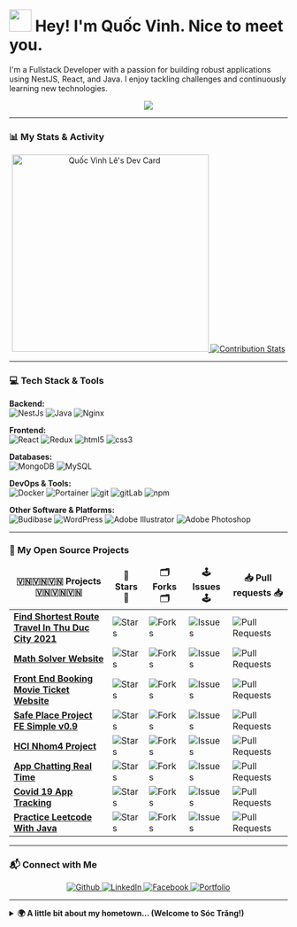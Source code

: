 <h1><img src="https://emojis.slackmojis.com/emojis/images/1643514591/5948/bongo_blob.gif?1643514591" width="40"/> Hey! I'm Quốc Vinh. Nice to meet you.</h1>

<p>I'm a Fullstack Developer with a passion for building robust applications using NestJS, React, and Java. I enjoy tackling challenges and continuously learning new technologies.</p>

<p align="center">
  <img src="https://media.giphy.com/media/mTPjPA6SSXgTsnZ1Dh/giphy.gif">
</p>

---

### 📊 My Stats & Activity

<p align="center">
  <a href="https://app.daily.dev/quocvinh154">
    <img src="https://api.daily.dev/devcards/v2/LKf5EOTdGtrLtKSEGWWzs.png?r=4fm" width="356" alt="Quốc Vinh Lê's Dev Card"/>
  </a>
  <a href="https://github.com/LordDashMe/github-contribution-stats/">
    <img src="https://github-contribution-stats.vercel.app/api/?username=lequocvinh15042001" alt="Contribution Stats"/>
  </a>
</p>

---

### 💻 Tech Stack & Tools

<p>
  <strong>Backend:</strong><br>
  <img alt="NestJs" src="https://img.shields.io/badge/-Nest-E0234E?style=flat-square&logo=nestjs&logoColor=white" />
  <img alt="Java" src="https://img.shields.io/badge/-Java-42bad8?style=flat-square&logo=openjdk&logoColor=white" />
  <img alt="Nginx" src="https://img.shields.io/badge/-Nginx-f05213?style=flat-square&logo=nginx&logoColor=white" />
</p>
<p>
  <strong>Frontend:</strong><br>
  <img alt="React" src="https://img.shields.io/badge/-React-45b8d8?style=flat-square&logo=react&logoColor=white" />
  <img alt="Redux" src="https://img.shields.io/badge/-Redux-764ABC?style=flat-square&logo=redux&logoColor=white" />
  <img alt="html5" src="https://img.shields.io/badge/-HTML5-E34F26?style=flat-square&logo=html5&logoColor=white" />
  <img alt="css3" src="https://img.shields.io/badge/-CSS3-C32323?style=flat-square&logo=css3&logoColor=white" />
</p>
<p>
  <strong>Databases:</strong><br>
  <img alt="MongoDB" src="https://img.shields.io/badge/-MongoDB-13aa52?style=flat-square&logo=mongodb&logoColor=white" />
  <img alt="MySQL" src="https://img.shields.io/badge/MySQL-E12345?style=flat-square&logo=mysql&logoColor=white"/>
</p>
<p>
  <strong>DevOps & Tools:</strong><br>
  <img alt="Docker" src="https://img.shields.io/badge/-Docker-0ac6ff?style=flat-square&logo=docker&logoColor=white" />
  <img alt="Portainer" src="https://img.shields.io/badge/-Portainer-0a1bff?style=flat-square&logo=portainer&logoColor=white" />
  <img alt="git" src="https://img.shields.io/badge/-Git-F05032?style=flat-square&logo=git&logoColor=white" />
  <img alt="gitLab" src="https://img.shields.io/badge/-Gitlab-F35555?style=flat-square&logo=gitlab&logoColor=white" />
  <img alt="npm" src="https://img.shields.io/badge/-NPM-CB3837?style=flat-square&logo=npm&logoColor=white" />
</p>
<p>
  <strong>Other Software & Platforms:</strong><br>
  <img alt="Budibase" src="https://img.shields.io/badge/-Budibase-131314?style=flat-square&logo=budibase&logoColor=white" />
  <img alt="WordPress" src="https://img.shields.io/badge/-WordPress-080852?style=flat-square&logo=wordpress&logoColor=white" />
  <img alt="Adobe Illustrator" src="https://img.shields.io/badge/Adobe-Illustrator-A23433?style=flat-square&logo=illustrator&logoColor=white"/>
  <img alt="Adobe Photoshop" src="https://img.shields.io/badge/Adobe-Photoshop-B21244?style=flat-square&logo=photoshop&logoColor=white"/>
</p>

---

### 🚀 My Open Source Projects

<table>
  <thead align="center">
    <tr style="border: none;">
      <td><b>️🇻🇳🇻🇳🇻🇳 Projects 🇻🇳🇻🇳🇻🇳</b></td>
      <td><b>🌟 Stars 🌟</b></td>
      <td><b>🗂 Forks 🗂</b></td>
      <td><b>🕹 Issues 🕹</b></td>
      <td><b>📥 Pull requests 📥</b></td>
    </tr>
  </thead>
  <tbody>
    <tr>
      <td><a href="https://github.com/lequocvinh15042001/Find-Shortest-Route-Travel-In-Thu-Duc-City-2021"><b>Find Shortest Route Travel In Thu Duc City 2021</b></a></td>
      <td><img alt="Stars" src="https://img.shields.io/github/stars/lequocvinh15042001/Find-Shortest-Route-Travel-In-Thu-Duc-City-2021?style=flat-square&labelColor=343b41"/></td>
      <td><img alt="Forks" src="https://img.shields.io/github/forks/lequocvinh15042001/Find-Shortest-Route-Travel-In-Thu-Duc-City-2021?style=flat-square&labelColor=343b41"/></td>
      <td><img alt="Issues" src="https://img.shields.io/github/issues/lequocvinh15042001/Find-Shortest-Route-Travel-In-Thu-Duc-City-2021?style=flat-square&labelColor=343b41"/></td>
      <td><img alt="Pull Requests" src="https://img.shields.io/github/issues-pr/lequocvinh15042001/Find-Shortest-Route-Travel-In-Thu-Duc-City-2021?style=flat-square&labelColor=343b41"/></td>
    </tr>
    <tr>
      <td><a href="https://github.com/lequocvinh15042001/mathSolverVN"><b>Math Solver Website</b></a></td>
      <td><img alt="Stars" src="https://img.shields.io/github/stars/lequocvinh15042001/mathSolverVN?style=flat-square&labelColor=343b41"/></td>
      <td><img alt="Forks" src="https://img.shields.io/github/forks/lequocvinh15042001/mathSolverVN?style=flat-square&labelColor=343b41"/></td>
      <td><img alt="Issues" src="https://img.shields.io/github/issues/lequocvinh15042001/mathSolverVN?style=flat-square&labelColor=343b41"/></td>
      <td><img alt="Pull Requests" src="https://img.shields.io/github/issues-pr/lequocvinh15042001/mathSolverVN?style=flat-square&labelColor=343b41"/></td>
    </tr>
    <tr>
      <td><a href="https://github.com/lequocvinh15042001/Project_movie_ticket_booking_T11"><b>Front End Booking Movie Ticket Website</b></a></td>
      <td><img alt="Stars" src="https://img.shields.io/github/stars/lequocvinh15042001/Project_movie_ticket_booking_T11?style=flat-square&labelColor=343b41"/></td>
      <td><img alt="Forks" src="https://img.shields.io/github/forks/lequocvinh15042001/Project_movie_ticket_booking_T11?style=flat-square&labelColor=343b41"/></td>
      <td><img alt="Issues" src="https://img.shields.io/github/issues/lequocvinh15042001/Project_movie_ticket_booking_T11?style=flat-square&labelColor=343b41"/></td>
      <td><img alt="Pull Requests" src="https://img.shields.io/github/issues-pr/lequocvinh15042001/Project_movie_ticket_booking_T11?style=flat-square&labelColor=343b41"/></td>
    </tr>
    <tr>
      <td><a href="https://github.com/lequocvinh15042001/safep"><b>Safe Place Project FE Simple v0.9</b></a></td>
      <td><img alt="Stars" src="https://img.shields.io/github/stars/lequocvinh15042001/safep?style=flat-square&labelColor=343b41"/></td>
      <td><img alt="Forks" src="https://img.shields.io/github/forks/lequocvinh15042001/safep?style=flat-square&labelColor=343b41"/></td>
      <td><img alt="Issues" src="https://img.shields.io/github/issues/lequocvinh15042001/safep?style=flat-square&labelColor=343b41"/></td>
      <td><img alt="Pull Requests" src="https://img.shields.io/github/issues-pr/lequocvinh15042001/safep?style=flat-square&labelColor=343b41"/></td>
    </tr>
    <tr>
      <td><a href="https://github.com/lequocvinh15042001/HCI_Nhom4_Project"><b>HCI Nhom4 Project</b></a></td>
      <td><img alt="Stars" src="https://img.shields.io/github/stars/lequocvinh15042001/HCI_Nhom4_Project?style=flat-square&labelColor=343b41"/></td>
      <td><img alt="Forks" src="https://img.shields.io/github/forks/lequocvinh15042001/HCI_Nhom4_Project?style=flat-square&labelColor=343b41"/></td>
      <td><img alt="Issues" src="https://img.shields.io/github/issues/lequocvinh15042001/HCI_Nhom4_Project?style=flat-square&labelColor=343b41"/></td>
      <td><img alt="Pull Requests" src="https://img.shields.io/github/issues-pr/lequocvinh15042001/HCI_Nhom4_Project?style=flat-square&labelColor=343b41"/></td>
    </tr>
    <tr>
      <td><a href="https://github.com/lequocvinh15042001/DO_AN_MOBILE_CHATTING_APP_REALTIME"><b>App Chatting Real Time</b></a></td>
      <td><img alt="Stars" src="https://img.shields.io/github/stars/lequocvinh15042001/DO_AN_MOBILE_CHATTING_APP_REALTIME?style=flat-square&labelColor=343b41"/></td>
      <td><img alt="Forks" src="https://img.shields.io/github/forks/lequocvinh15042001/DO_AN_MOBILE_CHATTING_APP_REALTIME?style=flat-square&labelColor=343b41"/></td>
      <td><img alt="Issues" src="https://img.shields.io/github/issues/lequocvinh15042001/DO_AN_MOBILE_CHATTING_APP_REALTIME?style=flat-square&labelColor=343b41"/></td>
      <td><img alt="Pull Requests" src="https://img.shields.io/github/issues-pr/lequocvinh15042001/DO_AN_MOBILE_CHATTING_APP_REALTIME?style=flat-square&labelColor=343b41"/></td>
    </tr>
    <tr>
      <td><a href="https://github.com/lequocvinh15042001/Covid-19-App-Tracking"><b>Covid 19 App Tracking</b></a></td>
      <td><img alt="Stars" src="https://img.shields.io/github/stars/lequocvinh15042001/Covid-19-App-Tracking?style=flat-square&labelColor=343b41"/></td>
      <td><img alt="Forks" src="https://img.shields.io/github/forks/lequocvinh15042001/Covid-19-App-Tracking?style=flat-square&labelColor=343b41"/></td>
      <td><img alt="Issues" src="https://img.shields.io/github/issues/lequocvinh15042001/Covid-19-App-Tracking?style=flat-square&labelColor=343b41"/></td>
      <td><img alt="Pull Requests" src="https://img.shields.io/github/issues-pr/lequocvinh15042001/Covid-19-App-Tracking?style=flat-square&labelColor=343b41"/></td>
    </tr>
    <tr>
      <td><a href="https://github.com/lequocvinh15042001/leetcode"><b>Practice Leetcode With Java</b></a></td>
      <td><img alt="Stars" src="https://img.shields.io/github/stars/lequocvinh15042001/leetcode?style=flat-square&labelColor=343b41"/></td>
      <td><img alt="Forks" src="https://img.shields.io/github/forks/lequocvinh15042001/leetcode?style=flat-square&labelColor=343b41"/></td>
      <td><img alt="Issues" src="https://img.shields.io/github/issues/lequocvinh15042001/leetcode?style=flat-square&labelColor=343b41"/></td>
      <td><img alt="Pull Requests" src="https://img.shields.io/github/issues-pr/lequocvinh15042001/leetcode?style=flat-square&labelColor=343b41"/></td>
    </tr>
  </tbody>
</table>

---

### 📬 Connect with Me

<p align="center">
  <a href="https://github.com/lequocvinh15042001" target="_blank">
    <img alt="Github" src="https://img.shields.io/badge/GitHub-%2312100E.svg?&style=for-the-badge&logo=Github&logoColor=white" />
  </a>
  <a href="https://www.linkedin.com/in/vinhlqit1541/" target="_blank">
    <img alt="LinkedIn" src="https://img.shields.io/badge/linkedin-%230077B5.svg?&style=for-the-badge&logo=linkedin&logoColor=white" />
  </a>
  <a href="https://www.facebook.com/vinhlq.it" target="_blank">
    <img alt="Facebook" src="https://img.shields.io/badge/facebook-%232851A3.svg?&style=for-the-badge&logo=facebook&logoColor=white" />
  </a>
  <a href="https://62c92ffbac1c7d3ab3874f32--vinh-info.netlify.app" target="_blank">
    <img alt="Portfolio" src="https://img.shields.io/badge/vinh-portfolio-brightgreen?style=for-the-badge" />
  </a>
</p>

---

<details>
  <summary><b>🌍 A little bit about my hometown... (Welcome to Sóc Trăng!)</b></summary>
  <p align="center">
    <img width="200" src="https://upload.wikimedia.org/wikipedia/commons/5/5f/B%C6%B0u_%C4%91i%E1%BB%87n_S%C3%B3c_Tr%C4%83ng.jpg" />
    <img width="200" src="https://vcdn1-dulich.vnecdn.net/2021/02/23/tuong-phat-nam-som-rong.jpg?w=1200&h=0&q=100&dpr=1&fit=crop&s=FOwxi2_K9VhTjLD06TpOSg" />
    <img width="200" src="https://thamhiemmekong.com/wp-content/uploads/2020/05/cu-lao-dung-soc-trang.jpg" />
    <img width="200" src="https://hilmedia.vn/wp-content/uploads/2021/07/Cu-Lao-Dung-1.jpg" />
  </p>
</details>
